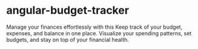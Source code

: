# angular-budget-tracker
Manage your finances effortlessly with this Keep track of your budget, expenses, and balance in one place. Visualize your spending patterns, set budgets, and stay on top of your financial health.
